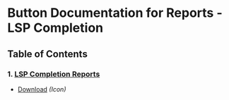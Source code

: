 # Button Documentation for Reports - LSP Completion

## Table of Contents

### 1. [LSP Completion Reports](#reports-lsp-completion)

- [Download](#reports-lsp-completion) *(Icon)*
